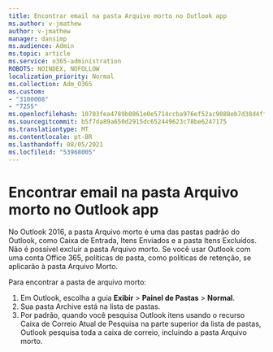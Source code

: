 ```yaml
---
title: Encontrar email na pasta Arquivo morto no Outlook app
ms.author: v-jmathew
author: v-jmathew
manager: dansimp
ms.audience: Admin
ms.topic: article
ms.service: o365-administration
ROBOTS: NOINDEX, NOFOLLOW
localization_priority: Normal
ms.collection: Adm_O365
ms.custom:
- "3100008"
- "7255"
ms.openlocfilehash: 10703fea4789b0861e0e5714ccba976ef52ac9088eb7d38d4ff8e95236a413c3
ms.sourcegitcommit: b5f7da89a650d2915dc652449623c78be6247175
ms.translationtype: MT
ms.contentlocale: pt-BR
ms.lasthandoff: 08/05/2021
ms.locfileid: "53968005"
---
```

# <a name="find-email-in-archive-folder-in-outlook-app"></a>Encontrar email na pasta Arquivo morto no Outlook app

No Outlook 2016, a pasta Arquivo morto é uma das pastas padrão do Outlook, como Caixa de Entrada, Itens Enviados e a pasta Itens Excluídos. Não é possível excluir a pasta Arquivo morto. Se você usar Outlook com uma conta Office 365, políticas de pasta, como políticas de retenção, se aplicarão à pasta Arquivo Morto.

Para encontrar a pasta de arquivo morto:

1. Em Outlook, escolha a guia **Exibir** > **Painel de Pastas**  >  **Normal**.
2. Sua pasta Archive está na lista de pastas.
3. Por padrão, quando você pesquisa Outlook itens usando o recurso Caixa de Correio Atual de Pesquisa na parte superior da lista de pastas, Outlook pesquisa toda a caixa de correio, incluindo a pasta Arquivo morto.

